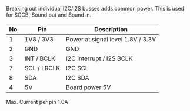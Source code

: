 Breaking out individual I2C/I2S busses adds common power. This is used for SCCB, Sound out and Sound in.

| No. | Pin         | Description                         |
|-----|-------------|-------------------------------------|
|  1  |	1V8 / 3V3   | Power at signal level 1.8V / 3.3V   |
|  2  |	GND         |	   GND 	                          |
|  3  |	INT / BCLK  | I2C Interrupt / I2S BCLK	          |
|  7  | SCL / LRCLK |   I2C SCL                           | 
|  8  | SDA         | I2C SDA                             | 
|  4  |	5V          | Board power 5V   |

Max. Current per pin 1.0A
